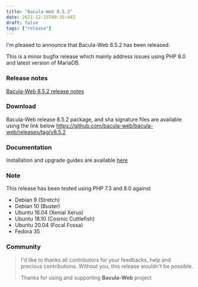 ```yaml
---
title: "Bacula-Web 8.5.2"
date: 2021-12-15T09:35:44Z
draft: false
tags: ["release"]
---
```


I'm pleased to announce that Bacula-Web 8.5.2 has been released.

This is a minor bugfix release which mainly address issues using PHP 8.0 and latest version of MariaDB.

<!--more-->

### Release notes

[Bacula-Web 8.5.2 release notes](https://github.com/bacula-web/bacula-web/releases/tag/v8.5.2)

### Download

Bacula-Web release 8.5.2 package, and sha signature files are available using the link below
https://github.com/bacula-web/bacula-web/releases/tag/v8.5.2

### Documentation

Installation and upgrade guides are available [here](https://docs.bacula-web.org/en/latest/)

### Note

This release has been tested using PHP 7.3 and 8.0 against

- Debian 9 (Stretch)
- Debian 10 (Buster)
- Ubuntu 16.04 (Xenial Xerus)
- Ubuntu 18.10 (Cosmic Cuttlefish)
- Ubuntu 20.04 (Focal Fossa)
- Fedora 35

### Community

> I'd like to thanks all contributors for your feedbacks, help and precious contributions.
> Without you, this release wouldn't be possible.
>
> Thanks for using and supporting **Bacula-Web** project
